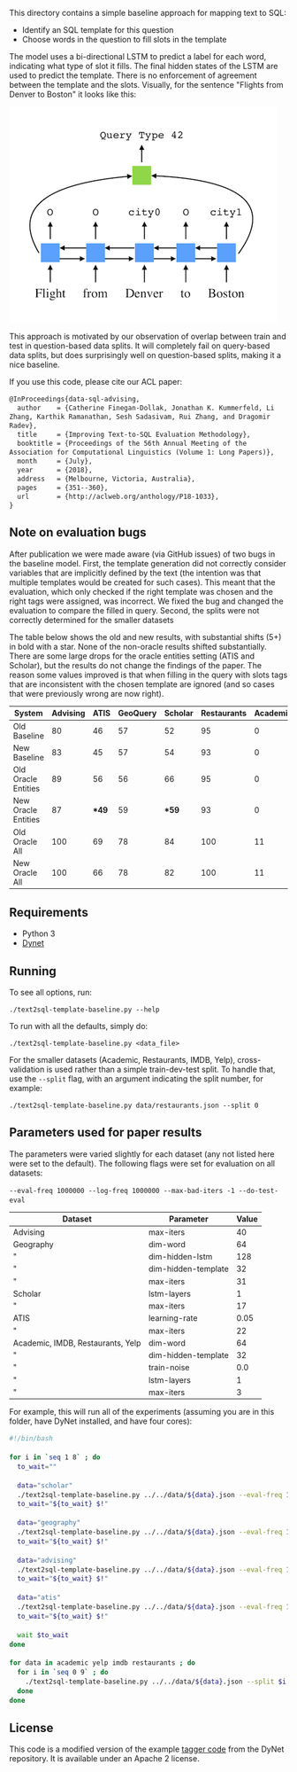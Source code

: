 This directory contains a simple baseline approach for mapping text to SQL:

- Identify an SQL template for this question
- Choose words in the question to fill slots in the template

The model uses a bi-directional LSTM to predict a label for each word, indicating what type of slot it fills.
The final hidden states of the LSTM are used to predict the template.
There is no enforcement of agreement between the template and the slots.
Visually, for the sentence "Flights from Denver to Boston" it looks like this:

![Image of model structure](./model.png)

This approach is motivated by our observation of overlap between train and test in question-based data splits.
It will completely fail on query-based data splits, but does surprisingly well on question-based splits, making it a nice baseline.

If you use this code, please cite our ACL paper:

```TeX
@InProceedings{data-sql-advising,
  author    = {Catherine Finegan-Dollak, Jonathan K. Kummerfeld, Li Zhang, Karthik Ramanathan, Sesh Sadasivam, Rui Zhang, and Dragomir Radev},
  title     = {Improving Text-to-SQL Evaluation Methodology},
  booktitle = {Proceedings of the 56th Annual Meeting of the Association for Computational Linguistics (Volume 1: Long Papers)},
  month     = {July},
  year      = {2018},
  address   = {Melbourne, Victoria, Australia},
  pages     = {351--360},
  url       = {http://aclweb.org/anthology/P18-1033},
}
```

## Note on evaluation bugs

After publication we were made aware (via GitHub issues) of two bugs in the baseline model.
First, the template generation did not correctly consider variables that are implicitly defined by the text (the intention was that multiple templates would be created for such cases).
This meant that the evaluation, which only checked if the right template was chosen and the right tags were assigned, was incorrect.
We fixed the bug and changed the evaluation to compare the filled in query.
Second, the splits were not correctly determined for the smaller datasets

The table below shows the old and new results, with substantial shifts (5+) in bold with a star.
None of the non-oracle results shifted substantially.
There are some large drops for the oracle entities setting (ATIS and Scholar), but the results do not change the findings of the paper.
The reason some values improved is that when filling in the query with slots tags that are inconsistent with the chosen template are ignored (and so cases that were previously wrong are now right).

System              | Advising  |   ATIS | GeoQuery | Scholar | Restaurants | Academic |  IMDB | Yelp
------------------- | --------- | ------ | -------- | ------- | ----------- | -------- | ----- | ----
Old Baseline        |        80 |     46 |       57 |      52 |          95 |        0 |     0 |    1
New Baseline        |        83 |     45 |       57 |      54 |          93 |        0 |     2 |    2
Old Oracle Entities |        89 |     56 |       56 |      66 |          95 |        0 |     7 |    8
New Oracle Entities |        87 | **\*49** |       59 |  **\*59** |          93 |        0 | **\*2** |    6
Old Oracle All      |       100 |     69 |       78 |      84 |         100 |       11 |    47 |   25
New Oracle All      |       100 |     66 |       78 |      82 |         100 |       11 |    47 |   25

## Requirements

- Python 3
- [Dynet](https://dynet.readthedocs.io)

## Running

To see all options, run:

```
./text2sql-template-baseline.py --help
```

To run with all the defaults, simply do:

```
./text2sql-template-baseline.py <data_file>
```

For the smaller datasets (Academic, Restaurants, IMDB, Yelp), cross-validation is used rather than a simple train-dev-test split.
To handle that, use the `--split` flag, with an argument indicating the split number, for example:

```
./text2sql-template-baseline.py data/restaurants.json --split 0
```

## Parameters used for paper results

The parameters were varied slightly for each dataset (any not listed here were set to the default).
The following flags were set for evaluation on all datasets:

`--eval-freq 1000000 --log-freq 1000000 --max-bad-iters -1 --do-test-eval`

Dataset                           | Parameter            | Value
--------------------------------- | -------------------- | ----------
Advising                          | max-iters            | 40
Geography                         | dim-word             | 64
"                                 | dim-hidden-lstm      | 128
"                                 | dim-hidden-template  | 32
"                                 | max-iters            | 31
Scholar                           | lstm-layers          | 1
"                                 | max-iters            | 17
ATIS                              | learning-rate        | 0.05
"                                 | max-iters            | 22
Academic, IMDB, Restaurants, Yelp | dim-word             | 64
"                                 | dim-hidden-template  | 32
"                                 | train-noise          | 0.0
"                                 | lstm-layers          | 1
"                                 | max-iters            | 3

For example, this will run all of the experiments (assuming you are in this folder, have DyNet installed, and have four cores):

```bash
#!/bin/bash

for i in `seq 1 8` ; do
  to_wait=""

  data="scholar"
  ./text2sql-template-baseline.py ../../data/${data}.json --eval-freq 1000000 --log-freq 1000000 --max-bad-iters -1 --do-test-eval --max-iters 17 --lstm-layers 1 >out.${data}.${i}.txt 2>err.${data}.${i}.txt &
  to_wait="${to_wait} $!"

  data="geography"
  ./text2sql-template-baseline.py ../../data/${data}.json --eval-freq 1000000 --log-freq 1000000 --max-bad-iters -1 --do-test-eval --max-iters 31 --dim-word 64 --dim-hidden-lstm 128 --dim-hidden-template 32  >out.${data}.${i}.txt 2>err.${data}.${i}.txt &
  to_wait="${to_wait} $!"

  data="advising"
  ./text2sql-template-baseline.py ../../data/${data}.json --eval-freq 1000000 --log-freq 1000000 --max-bad-iters -1 --do-test-eval --max-iters 40 >out.${data}.${i}.txt 2>err.${data}.${i}.txt &
  to_wait="${to_wait} $!"

  data="atis"
  ./text2sql-template-baseline.py ../../data/${data}.json --eval-freq 1000000 --log-freq 1000000 --max-bad-iters -1 --do-test-eval --max-iters 22 --learning-rate 0.05 >out.${data}.${i}.txt 2>err.${data}.${i}.txt &
  to_wait="${to_wait} $!"

  wait $to_wait
done

for data in academic yelp imdb restaurants ; do
  for i in `seq 0 9` ; do
    ./text2sql-template-baseline.py ../../data/${data}.json --split $i --dim-word 64 --dim-hidden-template 32 --train-noise 0.0 --lstm-layers 1 --max-iters 3 --eval-freq 1000000 --log-freq 1000000 --max-bad-iters -1 --do-test-eval >out.${data}.split${i}.txt 2>err.${data}.split${i}.txt
  done
done
```

## License

This code is a modified version of the example [tagger code](https://github.com/clab/dynet/blob/master/examples/tagger/bilstmtagger.py) from the DyNet repository.
It is available under an Apache 2 license.

